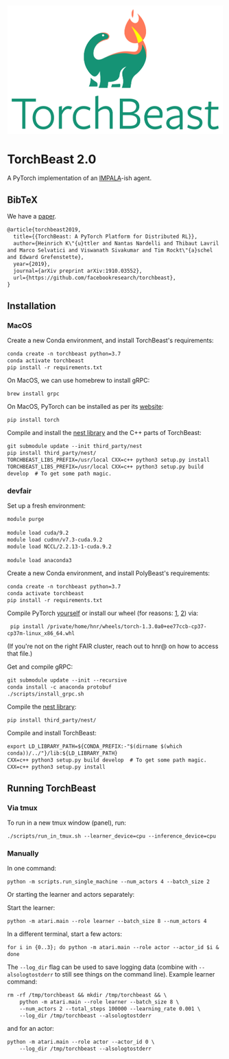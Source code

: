 ![Cute TorchBeast Logo](./TorchBeast-Logo-Vertical.png)

# TorchBeast 2.0
A PyTorch implementation of an
[IMPALA](https://arxiv.org/abs/1802.01561)-ish agent.


## BibTeX

We have a [paper](https://arxiv.org/abs/1910.03552).

```
@article{torchbeast2019,
  title={{TorchBeast: A PyTorch Platform for Distributed RL}},
  author={Heinrich K\"{u}ttler and Nantas Nardelli and Thibaut Lavril and Marco Selvatici and Viswanath Sivakumar and Tim Rockt\"{a}schel and Edward Grefenstette},
  year={2019},
  journal={arXiv preprint arXiv:1910.03552},
  url={https://github.com/facebookresearch/torchbeast},
}
```

## Installation

### MacOS

Create a new Conda environment, and install TorchBeast's requirements:

```shell
conda create -n torchbeast python=3.7
conda activate torchbeast
pip install -r requirements.txt
```

On MacOS, we can use homebrew to install gRPC:

```shell
brew install grpc
```

On MacOS, PyTorch can be installed as per its [website](https://pytorch.org/get-started/locally/):

```shell
pip install torch
```

Compile and install the [nest
library](https://github.com/fairinternal/nest) and the C++ parts of
TorchBeast:

```shell
git submodule update --init third_party/nest
pip install third_party/nest/
TORCHBEAST_LIBS_PREFIX=/usr/local CXX=c++ python3 setup.py install
TORCHBEAST_LIBS_PREFIX=/usr/local CXX=c++ python3 setup.py build develop  # To get some path magic.
```

### devfair

Set up a fresh environment:

```shell
module purge

module load cuda/9.2
module load cudnn/v7.3-cuda.9.2
module load NCCL/2.2.13-1-cuda.9.2

module load anaconda3
```

Create a new Conda environment, and install PolyBeast's requirements:

```shell
conda create -n torchbeast python=3.7
conda activate torchbeast
pip install -r requirements.txt
```

Compile PyTorch
[yourself](https://github.com/pytorch/pytorch#from-source) or install
our wheel (for reasons:
[1](https://github.com/pytorch/pytorch/issues/18128),
[2](https://github.com/pytorch/pytorch/pull/28536)) via:

```shell
 pip install /private/home/hnr/wheels/torch-1.3.0a0+ee77ccb-cp37-cp37m-linux_x86_64.whl
```

(If you're not on the right FAIR cluster, reach out to hnr@ on how
to access that file.)

Get and compile gRPC:
```shell
git submodule update --init --recursive
conda install -c anaconda protobuf
./scripts/install_grpc.sh
```

Compile the [nest library](https://github.com/fairinternal/nest):

```shell
pip install third_party/nest/
```

Compile and install TorchBeast:

```shell
export LD_LIBRARY_PATH=${CONDA_PREFIX:-"$(dirname $(which conda))/../"}/lib:${LD_LIBRARY_PATH}
CXX=c++ python3 setup.py build develop  # To get some path magic.
CXX=c++ python3 setup.py install
```

## Running TorchBeast

### Via tmux

To run in a new tmux window (panel), run:

```shell
./scripts/run_in_tmux.sh --learner_device=cpu --inference_device=cpu
```

### Manually

In one command:

```shell
python -m scripts.run_single_machine --num_actors 4 --batch_size 2
```

Or starting the learner and actors separately:

Start the learner:

```shell
python -m atari.main --role learner --batch_size 8 --num_actors 4
```

In a different terminal, start a few actors:

```shell
for i in {0..3}; do python -m atari.main --role actor --actor_id $i & done
```

The `--log_dir` flag can be used to save logging data (combine with
`--alsologtostderr` to still see things on the command line). Example
learner command:

```shell
rm -rf /tmp/torchbeast && mkdir /tmp/torchbeast && \
    python -m atari.main --role learner --batch_size 8 \
    --num_actors 2 --total_steps 100000 --learning_rate 0.001 \
    --log_dir /tmp/torchbeast --alsologtostderr
```

and for an actor:

```shell
python -m atari.main --role actor --actor_id 0 \
    --log_dir /tmp/torchbeast --alsologtostderr
```
